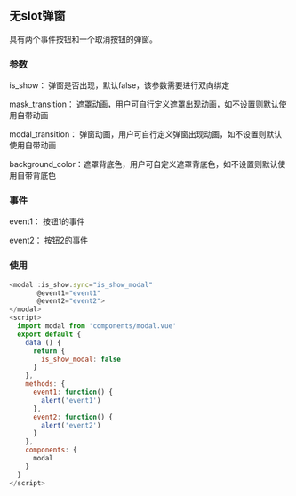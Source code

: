 ## 无slot弹窗

具有两个事件按钮和一个取消按钮的弹窗。

### 参数

is_show： 弹窗是否出现，默认false，该参数需要进行双向绑定

mask_transition： 遮罩动画，用户可自行定义遮罩出现动画，如不设置则默认使用自带动画

modal_transition： 弹窗动画，用户可自行定义弹窗出现动画，如不设置则默认使用自带动画

background_color：遮罩背底色，用户可自定义遮罩背底色，如不设置则默认使用自带背底色

### 事件

event1： 按钮1的事件

event2： 按钮2的事件

### 使用

```javascript
<modal :is_show.sync="is_show_modal" 
       @event1="event1"
       @event2="event2">
</modal>
<script>
  import modal from 'components/modal.vue'
  export default {
    data () {
      return {
        is_show_modal: false
      }
    },
    methods: {
      event1: function() {
        alert('event1')
      },
      event2: function() {
        alert('event2')
      }
    },
    components: {
      modal
    }
  }
</script>
```



